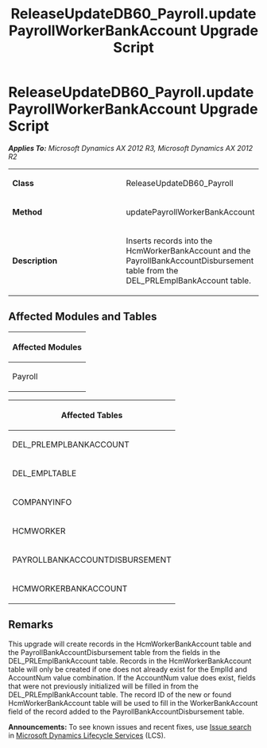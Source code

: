 ﻿---
title: ReleaseUpdateDB60_Payroll.updatePayrollWorkerBankAccount Upgrade Script
TOCTitle: ReleaseUpdateDB60_Payroll.updatePayrollWorkerBankAccount Upgrade Script
ms:assetid: a4a7302e-f1c4-2c28-e168-8394500cee47
ms:mtpsurl: https://msdn.microsoft.com/en-us/library/JJ736788(v=AX.60)
ms:contentKeyID: 49710219
ms.date: 05/18/2015
mtps_version: v=AX.60
---

# ReleaseUpdateDB60\_Payroll.updatePayrollWorkerBankAccount Upgrade Script 


_**Applies To:** Microsoft Dynamics AX 2012 R3, Microsoft Dynamics AX 2012 R2_

<table>
<colgroup>
<col style="width: 50%" />
<col style="width: 50%" />
</colgroup>
<tbody>
<tr class="odd">
<td><p><strong>Class</strong></p></td>
<td><p>ReleaseUpdateDB60_Payroll</p></td>
</tr>
<tr class="even">
<td><p><strong>Method</strong></p></td>
<td><p>updatePayrollWorkerBankAccount</p></td>
</tr>
<tr class="odd">
<td><p><strong>Description</strong></p></td>
<td><p>Inserts records into the HcmWorkerBankAccount and the PayrollBankAccountDisbursement table from the DEL_PRLEmplBankAccount table.</p></td>
</tr>
</tbody>
</table>


## Affected Modules and Tables

<table>
<colgroup>
<col style="width: 100%" />
</colgroup>
<thead>
<tr class="header">
<th><p>Affected Modules</p></th>
</tr>
</thead>
<tbody>
<tr class="odd">
<td><p>Payroll</p></td>
</tr>
</tbody>
</table>


<table>
<colgroup>
<col style="width: 100%" />
</colgroup>
<thead>
<tr class="header">
<th><p>Affected Tables</p></th>
</tr>
</thead>
<tbody>
<tr class="odd">
<td><p>DEL_PRLEMPLBANKACCOUNT</p></td>
</tr>
<tr class="even">
<td><p>DEL_EMPLTABLE</p></td>
</tr>
<tr class="odd">
<td><p>COMPANYINFO</p></td>
</tr>
<tr class="even">
<td><p>HCMWORKER</p></td>
</tr>
<tr class="odd">
<td><p>PAYROLLBANKACCOUNTDISBURSEMENT</p></td>
</tr>
<tr class="even">
<td><p>HCMWORKERBANKACCOUNT</p></td>
</tr>
</tbody>
</table>


## Remarks

This upgrade will create records in the HcmWorkerBankAccount table and the PayrollBankAccountDisbursement table from the fields in the DEL\_PRLEmplBankAccount table. Records in the HcmWorkerBankAccount table will only be created if one does not already exist for the EmplId and AccountNum value combination. If the AccountNum value does exist, fields that were not previously initialized will be filled in from the DEL\_PRLEmplBankAccount table. The record ID of the new or found HcmWorkerBankAccount table will be used to fill in the WorkerBankAccount field of the record added to the PayrollBankAccountDisbursement table.

  
**Announcements:** To see known issues and recent fixes, use [Issue search](http://go.microsoft.com/fwlink/?linkid=389258) in [Microsoft Dynamics Lifecycle Services](http://go.microsoft.com/fwlink/?linkid=306505) (LCS).

